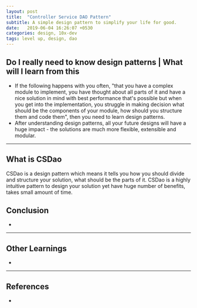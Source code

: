 ```yaml
---
layout: post
title:  "Controller Service DAO Pattern"
subtitle: A simple design pattern to simplify your life for good.
date:   2019-06-04 16:26:07 +0530
categories: design, 10x-dev
tags: level up, design, dao
---
```



Do I really need to know design patterns | What will I learn from this
----------------------------------------------------------------------
- If the following happens with you often, "that you have a complex module to implement, you have thought about all parts of it and have a nice solution in mind with best performance that's possible but when you get into the implementation, you struggle in making decision what should be the components of your module, how should you structure them and code them", then you need to learn design patterns.
- After understanding design patterns, all your future designs will have a huge impact - the solutions are much more flexible, extensible and modular.

----

What is CSDao
-------------
CSDao is a design pattern which means it tells you how you should divide and structure your solution, what should be the parts of it.
CSDao is a highly intuitive pattern to design your solution yet have huge number of benefits, takes small amount of time.



Conclusion
---
-

----

Other Learnings
---------------

-

----

References
---
-